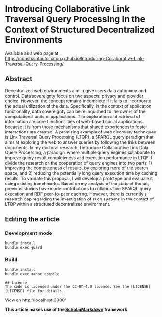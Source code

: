 # Introducing Collaborative Link Traversal Query Processing in the Context of Structured Decentralized Environments
Available as a web page at https://constraintautomaton.github.io/Introducing-Collaborative-Link-Traversal-Query-Processing/
## Abstract
Decentralized web environments aim to give users data autonomy and control.
Data sovereignty focus on two aspects: privacy and provider choice.
However, the concept remains incomplete if it fails to incorporate the actual utilization of the data.
Specifically, in the context of application functionality,
data sovereignty can be relinquished to the owner of the computational units or applications.
The exploration and retrieval of information are core functionalities of web-based social
applications because it is from those mechanisms that shared experiences to foster interactions are created.
A promising example of web discovery techniques is Link Traversal Query Processing (LTQP),
a SPARQL query paradigm that aims at exploring the web to answer queries by following the links between documents.
In my doctoral research, I introduce Collaborative Link Data Query Processing,
a paradigm where multiple query engines collaborate to improve query result completeness and execution performance in LTQP.
I divide the research on the cooperation of query engines into two parts: 1) Improving the completeness of results, by exploring more of the search space,
and 2) reducing the potentially long query execution time by caching results.
To validate this proposal, I will develop a prototype and evaluate it using existing benchmarks.
Based on my analysis of the state of the art,
previous studies have made contributions to collaborative SPARQL query execution and RDF peer-to-peer caching.
However, there is currently a research gap regarding the investigation of such systems in
the context of LTQP within a structured decentralized environment.

## Editing the article
### Development mode
```
bundle install
bundle exec guard
```

### Build
```
bundle install
bundle exec nanoc compile

## License
The code is licensed under the CC-BY-4.0 license. See the [LICENSE](LICENSE) file for details.

```

View on http://localhost:3000/

**This article makes use of the [ScholarMarkdown](https://github.com/rubensworks/ScholarMarkdown/) framework.**

